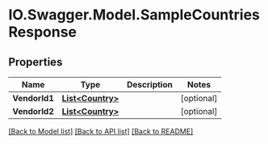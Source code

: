 # IO.Swagger.Model.SampleCountriesResponse
## Properties

Name | Type | Description | Notes
------------ | ------------- | ------------- | -------------
**VendorId1** | [**List&lt;Country&gt;**](Country.md) |  | [optional] 
**VendorId2** | [**List&lt;Country&gt;**](Country.md) |  | [optional] 

[[Back to Model list]](../README.md#documentation-for-models) [[Back to API list]](../README.md#documentation-for-api-endpoints) [[Back to README]](../README.md)


